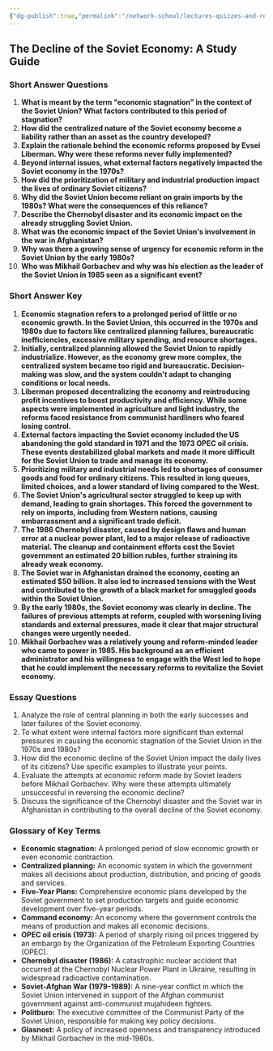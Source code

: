 ```yaml
---
{"dg-publish":true,"permalink":"/network-school/lectures-quizzes-and-references/briefs-timelines-and-study-guides/russian-history/russian-history-iii/russian-history-iii-economic-stagnation-and-the-decline-of-the-soviet-union-study-guide/"}
---
```




## The Decline of the Soviet Economy: A Study Guide

### Short Answer Questions

1. **What is meant by the term "economic stagnation" in the context of the Soviet Union? What factors contributed to this period of stagnation?**
2. **How did the centralized nature of the Soviet economy become a liability rather than an asset as the country developed?**
3. **Explain the rationale behind the economic reforms proposed by Evsei Liberman. Why were these reforms never fully implemented?**
4. **Beyond internal issues, what external factors negatively impacted the Soviet economy in the 1970s?**
5. **How did the prioritization of military and industrial production impact the lives of ordinary Soviet citizens?**
6. **Why did the Soviet Union become reliant on grain imports by the 1980s? What were the consequences of this reliance?**
7. **Describe the Chernobyl disaster and its economic impact on the already struggling Soviet Union.**
8. **What was the economic impact of the Soviet Union's involvement in the war in Afghanistan?**
9. **Why was there a growing sense of urgency for economic reform in the Soviet Union by the early 1980s?**
10. **Who was Mikhail Gorbachev and why was his election as the leader of the Soviet Union in 1985 seen as a significant event?**

### Short Answer Key

1. **Economic stagnation refers to a prolonged period of little or no economic growth. In the Soviet Union, this occurred in the 1970s and 1980s due to factors like centralized planning failures, bureaucratic inefficiencies, excessive military spending, and resource shortages.**
2. **Initially, centralized planning allowed the Soviet Union to rapidly industrialize. However, as the economy grew more complex, the centralized system became too rigid and bureaucratic. Decision-making was slow, and the system couldn't adapt to changing conditions or local needs.**
3. **Liberman proposed decentralizing the economy and reintroducing profit incentives to boost productivity and efficiency. While some aspects were implemented in agriculture and light industry, the reforms faced resistance from communist hardliners who feared losing control.**
4. **External factors impacting the Soviet economy included the US abandoning the gold standard in 1971 and the 1973 OPEC oil crisis. These events destabilized global markets and made it more difficult for the Soviet Union to trade and manage its economy.**
5. **Prioritizing military and industrial needs led to shortages of consumer goods and food for ordinary citizens. This resulted in long queues, limited choices, and a lower standard of living compared to the West.**
6. **The Soviet Union's agricultural sector struggled to keep up with demand, leading to grain shortages. This forced the government to rely on imports, including from Western nations, causing embarrassment and a significant trade deficit.**
7. **The 1986 Chernobyl disaster, caused by design flaws and human error at a nuclear power plant, led to a major release of radioactive material. The cleanup and containment efforts cost the Soviet government an estimated 20 billion rubles, further straining its already weak economy.**
8. **The Soviet war in Afghanistan drained the economy, costing an estimated $50 billion. It also led to increased tensions with the West and contributed to the growth of a black market for smuggled goods within the Soviet Union.**
9. **By the early 1980s, the Soviet economy was clearly in decline. The failures of previous attempts at reform, coupled with worsening living standards and external pressures, made it clear that major structural changes were urgently needed.**
10. **Mikhail Gorbachev was a relatively young and reform-minded leader who came to power in 1985. His background as an efficient administrator and his willingness to engage with the West led to hope that he could implement the necessary reforms to revitalize the Soviet economy.**

### Essay Questions

1. Analyze the role of central planning in both the early successes and later failures of the Soviet economy.
2. To what extent were internal factors more significant than external pressures in causing the economic stagnation of the Soviet Union in the 1970s and 1980s?
3. How did the economic decline of the Soviet Union impact the daily lives of its citizens? Use specific examples to illustrate your points.
4. Evaluate the attempts at economic reform made by Soviet leaders before Mikhail Gorbachev. Why were these attempts ultimately unsuccessful in reversing the economic decline?
5. Discuss the significance of the Chernobyl disaster and the Soviet war in Afghanistan in contributing to the overall decline of the Soviet economy.

### Glossary of Key Terms

- **Economic stagnation:** A prolonged period of slow economic growth or even economic contraction.
- **Centralized planning:** An economic system in which the government makes all decisions about production, distribution, and pricing of goods and services.
- **Five-Year Plans:** Comprehensive economic plans developed by the Soviet government to set production targets and guide economic development over five-year periods.
- **Command economy:** An economy where the government controls the means of production and makes all economic decisions.
- **OPEC oil crisis (1973):** A period of sharply rising oil prices triggered by an embargo by the Organization of the Petroleum Exporting Countries (OPEC).
- **Chernobyl disaster (1986):** A catastrophic nuclear accident that occurred at the Chernobyl Nuclear Power Plant in Ukraine, resulting in widespread radioactive contamination.
- **Soviet-Afghan War (1979-1989):** A nine-year conflict in which the Soviet Union intervened in support of the Afghan communist government against anti-communist mujahideen fighters.
- **Politburo:** The executive committee of the Communist Party of the Soviet Union, responsible for making key policy decisions.
- **Glasnost:** A policy of increased openness and transparency introduced by Mikhail Gorbachev in the mid-1980s.